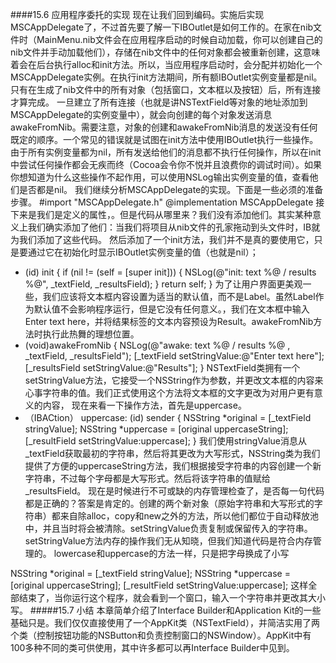 ####15.6 应用程序委托的实现
现在让我们回到编码。实施后实现MSCAppDelegate了，不过首先要了解一下IBOutlet是如何工作的。在家在nib文件时（MainMenu.nib文件会在应用程序启动的时候自动加载，你可以创建自己的nib文件并手动加载他们），存储在nib文件中的任何对象都会被重新创建，这意味着会在后台执行alloc和init方法。所以，当应用程序启动时，会分配并初始化一个MSCAppDelegate实例。在执行init方法期间，所有额IBOutlet实例变量都是nil。只有在生成了nib文件中的所有对象（包括窗口，文本框以及按钮）后，所有连接才算完成。
一旦建立了所有连接（也就是讲NSTextField等对象的地址添加到MSCAppDelegate的实例变量中），就会向创建的每个对象发送消息awakeFromNib。需要注意，对象的创建和awakeFromNib消息的发送没有任何既定的顺序。一个常见的错误就是试图在init方法中使用IBOutlet执行一些操作。由于所有实例变量都为nil，所有发送给他们的消息都不执行任何操作，所以在init中尝试任何操作都会无疾而终（Cocoa会令你不悦并且浪费你的调试时间）。如果你想知道为什么这些操作不起作用，可以使用NSLog输出实例变量的值，查看他们是否都是nil。
我们继续分析MSCAppDelegate的实现。下面是一些必须的准备步骤。
#import "MSCAppDelegate.h"
@implementation MSCAppDelegate
接下来是我们是定义的属性，。但是代码从哪里来？我们没有添加他们。其实某种意义上我们确实添加了他们：当我们将项目从nib文件的孔家拖动到头文件时，IB就为我们添加了这些代码。
然后添加了一个init方法，我们并不是真的要使用它，只是要通过它在初始化时显示IBOutlet实例变量的值（也就是nil）；
 - (id) init
{
if (nil != (self = [super init]))
{
NSLog(@"init: text %@ / results %@", _textField, _resultsField);
}
return self;
}
为了让用户界面更美观一些，我们应该将文本框内容设置为适当的默认值，而不是Label。虽然Label作为默认值不会影响程序运行，但是它没有任何意义。，我们在文本框中输入Enter text here，并将结果标签的文本内容预设为Result。awakeFromNib方法时执行此热舞的理想位置。
- (void)awakeFromNib
{
NSLog(@"awake: text %@ / results %@ , _textField, _resultsField");
[_textField setStringValue:@"Enter text here"];
[_resultsField setStringValue:@"Results"];
}
NSTextField类拥有一个setStringValue方法，它接受一个NSString作为参数，并更改文本框的内容来心事字符串的值。我们正式使用这个方法将文本框的文字更改为对用户更有意义的内容，
现在来看一下操作方法，首先是uppercase。
- （IBACtion） uppercase: (id) sender
{
NSString *original = [_textField stringValue];
NSString *uppercase = [original uppercaseString];
[_resultField setStringValue:uppercase];
}
我们使用stringValue消息从_textField获取最初的字符串，然后将其更改为大写形式，NSString类为我们提供了方便的uppercaseString方法，我们根据接受字符串的内容创建一个新字符串，不过每个字母都是大写形式。然后将该字符串的值赋给_resultsField。
现在是时候进行不可或缺的内存管理检查了，是否每一句代码都是正确的？答案是肯定的。创建的两个新对象（原始字符串和大写形式的字符串）都来自除alloc，copy和new之外的方法，所以他们都位于自动释放池中，并且当时将会被清除。setStringValue负责复制或保留传入的字符串。setStringValue方法内存的操作我们无从知晓，但我们知道代码是符合内存管理的。
lowercase和uppercase的方法一样，只是把字母换成了小写

NSString *original = [_textField stringValue];
NSString *uppercase = [original uppercaseString];
[_resultField setStringValue:uppercase];
这样全部结束了，当你运行这个程序，就会看到一个窗口，输入一个字符串并更改其大小写。
#####15.7 小结
本章简单介绍了Interface Builder和Application Kit的一些基础只是。我们仅仅直接使用了一个AppKit类（NSTextField），并简洁实用了两个类（控制按钮功能的NSButton和负责控制窗口的NSWindow）。AppKit中有100多种不同的类可供使用，其中许多都可以再Interface Builder中见到。
